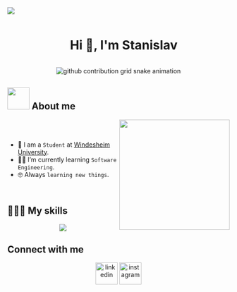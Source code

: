 <img src="https://user-images.githubusercontent.com/73097560/115834477-dbab4500-a447-11eb-908a-139a6edaec5c.gif">

<!--h1 without bottom border-->
<div id="user-content-toc">
  <ul align="center">
    <summary><h1 style="display: inline-block">Hi 👋, I'm Stanislav</h1></summary>
  </ul>
</div>


<!--- snake -->
<div align="center">  <picture>
    <source media="(prefers-color-scheme: dark)" srcset="https://raw.githubusercontent.com/RoflFlex/RoflFlex/output/github-snake-dark.svg">
		<source media="(prefers-color-scheme: light)" srcset="https://raw.githubusercontent.com/RoflFlex/RoflFlex/output/github-snake-light.svg">
		<img alt="github contribution grid snake animation" src="https://raw.githubusercontent.com/RoflFlex/RoflFlex/output/github-contribution-grid-snake.svg">
  </picture>
</div>

<!--- About me -->
## <picture><img src = "https://github.com/7oSkaaa/7oSkaaa/blob/main/Images/about_me.gif?raw=true" width = 50px></picture> About me

<picture> <img align="right" src="https://github.com/7oSkaaa/7oSkaaa/blob/main/Images/Right_Side.gif?raw=true" width = 250px></picture>

<br><br>

- :school: I am a `Student` at [Windesheim University](https://www.windesheim.com/).
- :student: I’m currently learning  `Software Engineering`.
- :nerd_face: Always `learning new things`.
<br>

## 👨🏻‍💻 My skills
<!--tech stack icons-->
<p align="center">
  <a href="https://skillicons.dev">
    <img src="https://skillicons.dev/icons?i=git,bootstrap,css,html,vue,js,ts,nodejs,express,postman,cs,java,mysql,mongodb,py,vscode,visualstudio&perline=5" />
  </a>
</p>

## Connect with me
<p align="center">
	<!--icons and links-->
<p align="center">
<a href="https://www.linkedin.com/in/stanislav-levendeev-798a4022b" target="blank"><img align="center" src="https://skillicons.dev/icons?i=linkedin" alt="linkedin" height="50" width="50" /></a>
<a href="https://www.instagram.com/ecstasy_mvp" target="blank"><img align="center" src="https://skillicons.dev/icons?i=instagram" alt="instagram" height="50" width="50" /></a>
</p>
